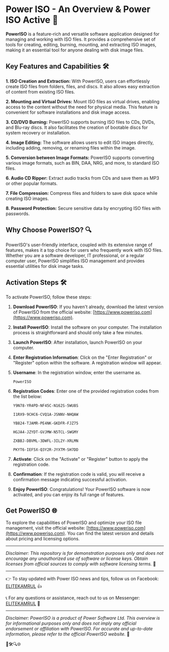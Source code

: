 # Power ISO - An Overview & Power ISO Active 🚀

**PowerISO** is a feature-rich and versatile software application designed for managing and working with ISO files. It provides a comprehensive set of tools for creating, editing, burning, mounting, and extracting ISO images, making it an essential tool for anyone dealing with disk image files.

## Key Features and Capabilities 🛠️

**1. ISO Creation and Extraction:** With PowerISO, users can effortlessly create ISO files from folders, files, and discs. It also allows easy extraction of content from existing ISO files.

**2. Mounting and Virtual Drives:** Mount ISO files as virtual drives, enabling access to the content without the need for physical media. This feature is convenient for software installations and disk image access.

**3. CD/DVD Burning:** PowerISO supports burning ISO files to CDs, DVDs, and Blu-ray discs. It also facilitates the creation of bootable discs for system recovery or installation.

**4. Image Editing:** The software allows users to edit ISO images directly, including adding, removing, or renaming files within the image.

**5. Conversion between Image Formats:** PowerISO supports converting various image formats, such as BIN, DAA, NRG, and more, to standard ISO files.

**6. Audio CD Ripper:** Extract audio tracks from CDs and save them as MP3 or other popular formats.

**7. File Compression:** Compress files and folders to save disk space while creating ISO images.

**8. Password Protection:** Secure sensitive data by encrypting ISO files with passwords.

## Why Choose PowerISO? 🔍

PowerISO's user-friendly interface, coupled with its extensive range of features, makes it a top choice for users who frequently work with ISO files. Whether you are a software developer, IT professional, or a regular computer user, PowerISO simplifies ISO management and provides essential utilities for disk image tasks.

## Activation Steps 🛠️

To activate PowerISO, follow these steps:

1. **Download PowerISO**: If you haven't already, download the latest version of PowerISO from the official website: [https://www.poweriso.com](https://www.poweriso.com).

2. **Install PowerISO**: Install the software on your computer. The installation process is straightforward and should only take a few minutes.

3. **Launch PowerISO**: After installation, launch PowerISO on your computer.

4. **Enter Registration Information**: Click on the "Enter Registration" or "Register" option within the software. A registration window will appear.

5. **Username**: In the registration window, enter the username as.
   ```
   PowerISO
   ```
6. **Registration Codes**: Enter one of the provided registration codes from the list below:

   ```
   Y9N78-YR4PD-NF45C-N162S-5WU8S
   ```
   ```
   I1RX9-9CHC6-CVQ1A-JSNNV-NHQAW
   ```
   ```
   YB824-TJAMR-PE4NK-GKDFR-FJZ75
   ```
   ```
   HGJA4-JZYDT-GVJMW-N5TCL-SWGMY
   ```
   ```
   ZXBBJ-DBVML-3DWFL-3IL2Y-XRLMN
   ```
   ```
   PKYT6-IEF5X-Q3Y2R-JYXTM-SH7DD
   ```

7. **Activate**: Click on the "Activate" or "Register" button to apply the registration code.

8. **Confirmation**: If the registration code is valid, you will receive a confirmation message indicating successful activation.

9. **Enjoy PowerISO**: Congratulations! Your PowerISO software is now activated, and you can enjoy its full range of features.

## Get PowerISO 🌐

To explore the capabilities of PowerISO and optimize your ISO file management, visit the official website: [https://www.poweriso.com](https://www.poweriso.com). You can find the latest version and details about pricing and licensing options.

---
*Disclaimer: This repository is for demonstration purposes only and does not encourage any unauthorized use of software or license keys. Obtain licenses from official sources to comply with software licensing terms.* 📝

---
👉 To stay updated with Power ISO news and tips, follow us on Facebook: [ELITEKAMRUL](https://www.facebook.com/EliteKamrul) 👍

📞 For any questions or assistance, reach out to us on Messenger: [ELITEKAMRUL](https://m.me/EliteKamrul) 💬

---
*Disclaimer: PowerISO is a product of Power Software Ltd. This overview is for informational purposes only and does not imply any official endorsement or affiliation with PowerISO. For accurate and up-to-date information, please refer to the official PowerISO website.* 📝


🚀🛠️🔍🌐
